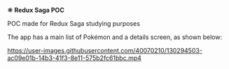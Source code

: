**:atom_symbol: Redux Saga POC**

POC made for Redux Saga studying purposes

The app has a main list of Pokémon and a details screen, as shown below:





https://user-images.githubusercontent.com/40070210/130294503-ac09e01b-14b3-41f3-8e11-575b2fc61bbc.mp4



